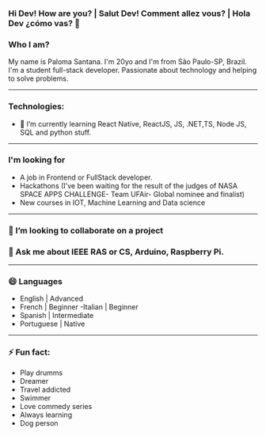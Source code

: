 ### Hi Dev! How are you? | Salut Dev! Comment allez vous? | Hola Dev ¿cómo vas? 👋

<!--
**pahsantana/pahsantana** is a ✨ _special_ ✨ repository because its `README.md` (this file) appears on your GitHub profile.-->

### Who I am?

My name is Paloma Santana. I'm 20yo and I'm from São Paulo-SP, Brazil. I'm a student full-stack developer. Passionate about technology and helping to solve problems.

------------------------------------------------------------------------------------------------------------------------------------------------

### Technologies:
- 🌱 I’m currently learning React Native, ReactJS, JS, .NET,TS, Node JS, SQL and python stuff.
-------------------------------------------------------------------------------------------------------------------------------------------------
### I'm looking for

- A job in Frontend or FullStack developer.
- Hackathons (I've been waiting for the result of the judges of NASA SPACE APPS CHALLENGE- Team UFAir- Global nominee and finalist) 
- New courses in IOT, Machine Learning and Data science

-------------------------------------------------------------------------------------------------------------------------------------------------
### 👯 I’m looking to collaborate on a project

### 💬 Ask me about IEEE RAS or CS, Arduino, Raspberry Pi.
--------------------------------------------------------------------------------------------------------------------------------------------------
### 😄 Languages

- English | Advanced
- French | Beginner
-Italian | Beginner
- Spanish | Intermediate
- Portuguese | Native

--------------------------------------------------------------------------------------------------------------------------------------------------
### ⚡ Fun fact:

- Play drumms
- Dreamer
- Travel addicted
- Swimmer
- Love commedy series
- Always learning
- Dog person

